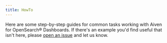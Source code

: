 ```yaml
---
title: HowTo
---
```


Here are some step-by-step guides for common tasks working with Aiven
for OpenSearch® Dashboards. If there's an example you'd find useful
that isn't here, please [open an
issue](https://github.com/aiven/devportal) and let us know.

